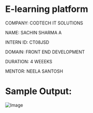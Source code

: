# E-learning platform

COMPANY: CODTECH IT SOLUTIONS

NAME: SACHIN SHARMA A

INTERN ID: CT08JSD

DOMAIN: FRONT END DEVELOPMENT

DURATION: 4 WEEEKS

MENTOR: NEELA SANTOSH 


 # Sample Output:
 
![Image](https://github.com/user-attachments/assets/419de4e8-7571-4364-8169-2cd861bf6b11)
